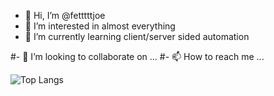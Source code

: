 - 👋 Hi, I’m @fetttttjoe
- 👀 I’m interested in almost everything
- 🌱 I’m currently learning client/server sided automation


#- 💞️ I’m looking to collaborate on ...
#- 📫 How to reach me ...

<!---
fetttttjoe/fetttttjoe is a ✨ special ✨ repository because its `README.md` (this file) appears on your GitHub profile.
You can click the Preview link to take a look at your changes.
--->

![Top Langs](https://github-readme-stats.vercel.app/api/top-langs/?username=fetttttjoe&theme=tokyonight)
